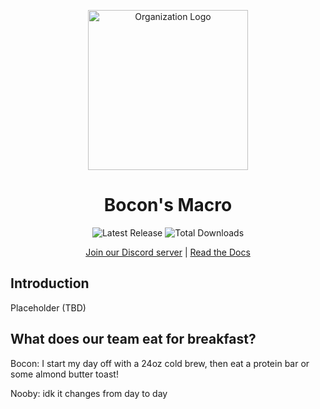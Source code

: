 <p align="center">
  <img src="https://github.com/Bocon-Macro/.github/assets/71742654/30d6bed3-6b86-4ace-a06a-a880484c7dcd" alt="Organization Logo" width="256" height="256">
</p>

<h1 align="center">Bocon's Macro</h1>

<p align="center">
  <img src="https://img.shields.io/github/v/release/Bocon-Macro/your_repository_name?style=flat-square" alt="Latest Release">
  <img src="https://img.shields.io/github/downloads/Bocon-Macro/your_repository_name/total?style=flat-square" alt="Total Downloads">
</p>

<p align="center">
  <a href="https://discord.gg/your_discord_server_link">Join our Discord server</a> |
  <a href="https://your_docs_link_here">Read the Docs</a>
</p>

## Introduction
Placeholder (TBD)

## What does our team eat for breakfast?

Bocon: 
I start my day off with a 24oz cold brew, then eat a protein bar or some almond butter toast!

Nooby: 
idk it changes from day to day
